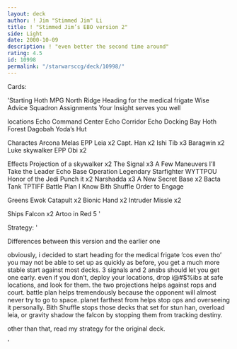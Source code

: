 ```yaml
---
layout: deck
author: ! Jim "Stimmed Jim" Li
title: ! "Stimmed Jim’s EBO version 2"
side: Light
date: 2000-10-09
description: ! "even better the second time around"
rating: 4.5
id: 10998
permalink: "/starwarsccg/deck/10998/"
---
```

Cards: 

'Starting
Hoth MPG
North Ridge
Heading for the medical frigate
Wise Advice
Squadron Assignments
Your Insight serves you well

locations
Echo Command Center
Echo Corridor
Echo Docking Bay
Hoth
Forest
Dagobah
Yoda’s Hut

Charactes
Arcona
Melas
EPP Leia x2
Capt. Han x2
Ishi Tib x3
Baragwin x2
Luke skywalker
EPP Obi x2

Effects
Projection of a skywalker x2
The Signal x3
A Few Maneuvers
I’ll Take the Leader
Echo Base Operation
Legendary Starfighter
WYTTPOU
Honor of the Jedi
Punch it x2
Narshadda x3
A New Secret Base x2
Bacta Tank
TPTIFF
Battle Plan
I Know
Bith Shuffle
Order to Engage

Greens
Ewok Catapult x2
Bionic Hand x2
Intruder Missle x2

Ships
Falcon x2
Artoo in Red 5
'

Strategy: '

Differences between this version and the earlier one

obviously, i decided to start heading for the medical frigate ’cos even tho’ you may not be able to set up as quickly as before, you get a much more stable start against most decks.  3 signals and 2 ansbs should let you get one early.	even if you don’t, deploy your locations, drop i@#$%ibs at safe locations, and look for them.  the two projections helps against rops and court.	battle plan helps tremendously because the opponent will almost never try to go to space.  planet farthest from helps stop ops and overseeing it personally.  Bith Shuffle stops those decks that set for stun han, overload leia, or gravity shadow the falcon by stopping them from tracking destiny.

other than that, read my strategy for the original deck.

'
